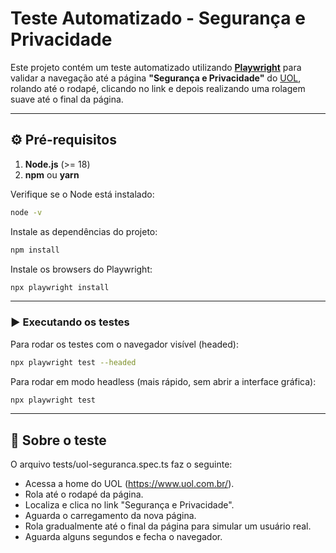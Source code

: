 # Teste Automatizado - Segurança e Privacidade

Este projeto contém um teste automatizado utilizando **[Playwright](https://playwright.dev/)** para validar a navegação até a página **"Segurança e Privacidade"** do [UOL](https://www.uol.com.br/), rolando até o rodapé, clicando no link e depois realizando uma rolagem suave até o final da página.

---

## ⚙️ Pré-requisitos

1. **Node.js** (>= 18)  
2. **npm** ou **yarn**  

Verifique se o Node está instalado:

```bash
node -v
```

Instale as dependências do projeto:
```bash
npm install
```

Instale os browsers do Playwright:
```bash
npx playwright install
```

---

### ▶️ Executando os testes

Para rodar os testes com o navegador visível (headed):
```bash
npx playwright test --headed
```

Para rodar em modo headless (mais rápido, sem abrir a interface gráfica):
```bash
npx playwright test
```

---

## 📝 Sobre o teste
O arquivo tests/uol-seguranca.spec.ts faz o seguinte:
- Acessa a home do UOL (https://www.uol.com.br/).
- Rola até o rodapé da página.
- Localiza e clica no link "Segurança e Privacidade".
- Aguarda o carregamento da nova página.
- Rola gradualmente até o final da página para simular um usuário real.
- Aguarda alguns segundos e fecha o navegador.
